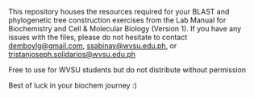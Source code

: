 This repository houses the resources required for your BLAST and phylogenetic tree construction exercises from the Lab Manual for Biochemistry and Cell & Molecular Biology (Version 1). If you have any issues with the files, please do not hesitate to contact demboylg@gmail.com, ssabinay@wvsu.edu.ph, or tristanjoseph.solidarios@wvsu.edu.ph

Free to use for WVSU students but do not distribute without permission


Best of luck in your biochem journey :)
